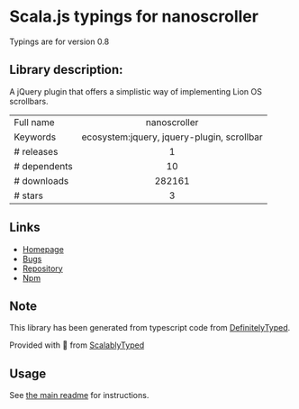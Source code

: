 
# Scala.js typings for nanoscroller

Typings are for version 0.8

## Library description:
A jQuery plugin that offers a simplistic way of implementing Lion OS scrollbars.

|                    |                 |
| ------------------ | :-------------: |
| Full name          | nanoscroller |
| Keywords           | ecosystem:jquery, jquery-plugin, scrollbar |
| # releases         | 1 |
| # dependents       | 10 |
| # downloads        | 282161 |
| # stars            | 3 |

## Links
- [Homepage](https://github.com/jamesflorentino/nanoScrollerJS)
- [Bugs](https://github.com/jamesflorentino/nanoScrollerJS/issues)
- [Repository](https://github.com/jamesflorentino/nanoScrollerJS)
- [Npm](https://www.npmjs.com/package/nanoscroller)
    


## Note
This library has been generated from typescript code from [DefinitelyTyped](https://definitelytyped.org).

Provided with :purple_heart: from [ScalablyTyped](https://github.com/oyvindberg/ScalablyTyped)

## Usage
See [the main readme](../../readme.md) for instructions.


